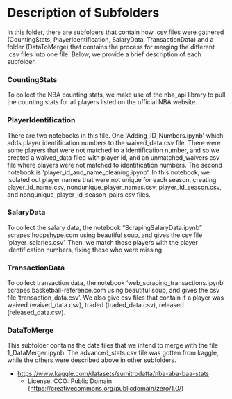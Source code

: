 # Description of Subfolders

In this folder, there are subfolders that contain how .csv files were gathered (CountingStats, PlayerIdentification, SalaryData, TransactionData) and a folder (DataToMerge) that contains the process for merging the different .csv files into one file. Below, we provide a brief description of each subfolder. 

### CountingStats
To collect the NBA counting stats, we make use of the nba_api library to pull the counting stats for all players listed on the official NBA website. 

### PlayerIdentification
There are two notebooks in this file. One 'Adding_ID_Numbers.ipynb' which adds player identification numbers to the waived_data.csv file. There were some players that were not matched to a identification number, and so we created a waived_data filed with player id, and an unmatched_waivers csv file where players were not matched to identification numbers. 
	The second notebook is 'player_id_and_name_cleaning.ipynb'. In this notebook, we isolated out player names that were not unique for each season, creating player_id_name.csv, nonqunique_player_names.csv, player_id_season.csv, and nonqunique_player_id_season_pairs.csv files. 

### SalaryData
To collect the salary data, the notebook “ScrapingSalaryData.ipynb” scrapes hoopshype.com using beautiful soup, and gives the csv file ‘player_salaries.csv’. Then, we match those players with the player identification numbers, fixing those who were missing. 
 
### TransactionData

To collect transaction data, the notebook ‘web_scraping_transactions.ipynb’ scrapes basketball-reference.com using beautiful soup, and gives the csv file ‘transaction_data.csv’. We also give csv files that contain if a player was waived (waived_data.csv), traded (traded_data.csv), released (released_data.csv). 

### DataToMerge
This subfolder contains the data files that we intend to merge with the file 1_DataMerger.ipynb. The advanced_stats.csv file was gotten from kaggle, while the others were described above in other subfolders. 


- https://www.kaggle.com/datasets/sumitrodatta/nba-aba-baa-stats
    - License: CCO: Public Domain (https://creativecommons.org/publicdomain/zero/1.0/)
